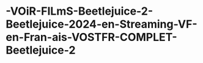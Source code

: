 # -VOiR-FILmS-Beetlejuice-2-Beetlejuice-2024-en-Streaming-VF-en-Fran-ais-VOSTFR-COMPLET-Beetlejuice-2